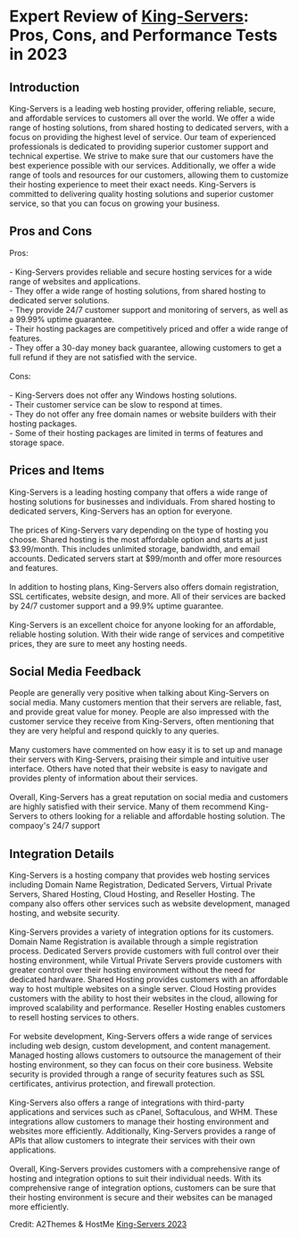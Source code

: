 <h1>Expert Review of <a href="https://a2themes.com/king-servers-reviews">King-Servers</a>: Pros, Cons, and Performance Tests in 2023</h1>
<h2>Introduction</h2>
King-Servers is a leading web hosting provider, offering reliable, secure, and affordable services to customers all over the world. We offer a wide range of hosting solutions, from shared hosting to dedicated servers, with a focus on providing the highest level of service. Our team of experienced professionals is dedicated to providing superior customer support and technical expertise. We strive to make sure that our customers have the best experience possible with our services. Additionally, we offer a wide range of tools and resources for our customers, allowing them to customize their hosting experience to meet their exact needs. King-Servers is committed to delivering quality hosting solutions and superior customer service, so that you can focus on growing your business.
<h2>Pros and Cons</h2>
Pros:<br><br>- King-Servers provides reliable and secure hosting services for a wide range of websites and applications.<br>- They offer a wide range of hosting solutions, from shared hosting to dedicated server solutions.<br>- They provide 24/7 customer support and monitoring of servers, as well as a 99.99% uptime guarantee.<br>- Their hosting packages are competitively priced and offer a wide range of features.<br>- They offer a 30-day money back guarantee, allowing customers to get a full refund if they are not satisfied with the service.<br><br>Cons:<br><br>- King-Servers does not offer any Windows hosting solutions.<br>- Their customer service can be slow to respond at times.<br>- They do not offer any free domain names or website builders with their hosting packages.<br>- Some of their hosting packages are limited in terms of features and storage space.
<h2>Prices and Items</h2>
King-Servers is a leading hosting company that offers a wide range of hosting solutions for businesses and individuals. From shared hosting to dedicated servers, King-Servers has an option for everyone.<br><br>The prices of King-Servers vary depending on the type of hosting you choose. Shared hosting is the most affordable option and starts at just $3.99/month. This includes unlimited storage, bandwidth, and email accounts. Dedicated servers start at $99/month and offer more resources and features.<br><br>In addition to hosting plans, King-Servers also offers domain registration, SSL certificates, website design, and more. All of their services are backed by 24/7 customer support and a 99.9% uptime guarantee.<br><br>King-Servers is an excellent choice for anyone looking for an affordable, reliable hosting solution. With their wide range of services and competitive prices, they are sure to meet any hosting needs.
<h2>Social Media Feedback</h2>
People are generally very positive when talking about King-Servers on social media. Many customers mention that their servers are reliable, fast, and provide great value for money. People are also impressed with the customer service they receive from King-Servers, often mentioning that they are very helpful and respond quickly to any queries.<br><br>Many customers have commented on how easy it is to set up and manage their servers with King-Servers, praising their simple and intuitive user interface. Others have noted that their website is easy to navigate and provides plenty of information about their services.<br><br>Overall, King-Servers has a great reputation on social media and customers are highly satisfied with their service. Many of them recommend King-Servers to others looking for a reliable and affordable hosting solution. The compaoy's 24/7 support
<h2>Integration Details</h2>
King-Servers is a hosting company that provides web hosting services including Domain Name Registration, Dedicated Servers, Virtual Private Servers, Shared Hosting, Cloud Hosting, and Reseller Hosting. The company also offers other services such as website development, managed hosting, and website security.<br><br>King-Servers provides a variety of integration options for its customers. Domain Name Registration is available through a simple registration process. Dedicated Servers provide customers with full control over their hosting environment, while Virtual Private Servers provide customers with greater control over their hosting environment without the need for dedicated hardware. Shared Hosting provides customers with an affordable way to host multiple websites on a single server. Cloud Hosting provides customers with the ability to host their websites in the cloud, allowing for improved scalability and performance. Reseller Hosting enables customers to resell hosting services to others.<br><br>For website development, King-Servers offers a wide range of services including web design, custom development, and content management. Managed hosting allows customers to outsource the management of their hosting environment, so they can focus on their core business. Website security is provided through a range of security features such as SSL certificates, antivirus protection, and firewall protection.<br><br>King-Servers also offers a range of integrations with third-party applications and services such as cPanel, Softaculous, and WHM. These integrations allow customers to manage their hosting environment and websites more efficiently. Additionally, King-Servers provides a range of APIs that allow customers to integrate their services with their own applications.<br><br>Overall, King-Servers provides customers with a comprehensive range of hosting and integration options to suit their individual needs. With its comprehensive range of integration options, customers can be sure that their hosting environment is secure and their websites can be managed more efficiently.
<p>Credit: A2Themes & HostMe <a href="https://a2themes.com/king-servers-reviews">King-Servers 2023</a></p>